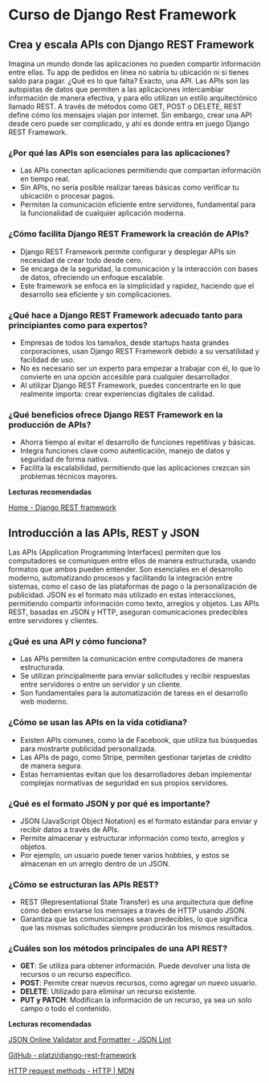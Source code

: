 # Curso de Django Rest Framework

## Crea y escala APIs con Django REST Framework

Imagina un mundo donde las aplicaciones no pueden compartir información entre ellas. Tu app de pedidos en línea no sabría tu ubicación ni si tienes saldo para pagar. ¿Qué es lo que falta? Exacto, una API. Las APIs son las autopistas de datos que permiten a las aplicaciones intercambiar información de manera efectiva, y para ello utilizan un estilo arquitectónico llamado REST. A través de métodos como GET, POST o DELETE, REST define cómo los mensajes viajan por internet. Sin embargo, crear una API desde cero puede ser complicado, y ahí es donde entra en juego Django REST Framework.

### ¿Por qué las APIs son esenciales para las aplicaciones?

- Las APIs conectan aplicaciones permitiendo que compartan información en tiempo real.
- Sin APIs, no sería posible realizar tareas básicas como verificar tu ubicación o procesar pagos.
- Permiten la comunicación eficiente entre servidores, fundamental para la funcionalidad de cualquier aplicación moderna.

### ¿Cómo facilita Django REST Framework la creación de APIs?

- Django REST Framework permite configurar y desplegar APIs sin necesidad de crear todo desde cero.
- Se encarga de la seguridad, la comunicación y la interacción con bases de datos, ofreciendo un enfoque escalable.
- Este framework se enfoca en la simplicidad y rapidez, haciendo que el desarrollo sea eficiente y sin complicaciones.

### ¿Qué hace a Django REST Framework adecuado tanto para principiantes como para expertos?

- Empresas de todos los tamaños, desde startups hasta grandes corporaciones, usan Django REST Framework debido a su versatilidad y facilidad de uso.
- No es necesario ser un experto para empezar a trabajar con él, lo que lo convierte en una opción accesible para cualquier desarrollador.
- Al utilizar Django REST Framework, puedes concentrarte en lo que realmente importa: crear experiencias digitales de calidad.

### ¿Qué beneficios ofrece Django REST Framework en la producción de APIs?

- Ahorra tiempo al evitar el desarrollo de funciones repetitivas y básicas.
- Integra funciones clave como autenticación, manejo de datos y seguridad de forma nativa.
- Facilita la escalabilidad, permitiendo que las aplicaciones crezcan sin problemas técnicos mayores.

**Lecturas recomendadas**

[Home - Django REST framework](https://www.django-rest-framework.org/)

## Introducción a las APIs, REST y JSON

Las APIs (Application Programming Interfaces) permiten que los computadores se comuniquen entre ellos de manera estructurada, usando formatos que ambos pueden entender. Son esenciales en el desarrollo moderno, automatizando procesos y facilitando la integración entre sistemas, como el caso de las plataformas de pago o la personalización de publicidad. JSON es el formato más utilizado en estas interacciones, permitiendo compartir información como texto, arreglos y objetos. Las APIs REST, basadas en JSON y HTTP, aseguran comunicaciones predecibles entre servidores y clientes.

### ¿Qué es una API y cómo funciona?

- Las APIs permiten la comunicación entre computadores de manera estructurada.
- Se utilizan principalmente para enviar solicitudes y recibir respuestas entre servidores o entre un servidor y un cliente.
- Son fundamentales para la automatización de tareas en el desarrollo web moderno.

### ¿Cómo se usan las APIs en la vida cotidiana?

- Existen APIs comunes, como la de Facebook, que utiliza tus búsquedas para mostrarte publicidad personalizada.
- Las APIs de pago, como Stripe, permiten gestionar tarjetas de crédito de manera segura.
- Estas herramientas evitan que los desarrolladores deban implementar complejas normativas de seguridad en sus propios servidores.

### ¿Qué es el formato JSON y por qué es importante?

- JSON (JavaScript Object Notation) es el formato estándar para enviar y recibir datos a través de APIs.
- Permite almacenar y estructurar información como texto, arreglos y objetos.
- Por ejemplo, un usuario puede tener varios hobbies, y estos se almacenan en un arreglo dentro de un JSON.

### ¿Cómo se estructuran las APIs REST?

- REST (Representational State Transfer) es una arquitectura que define cómo deben enviarse los mensajes a través de HTTP usando JSON.
- Garantiza que las comunicaciones sean predecibles, lo que significa que las mismas solicitudes siempre producirán los mismos resultados.

### ¿Cuáles son los métodos principales de una API REST?

- **GET**: Se utiliza para obtener información. Puede devolver una lista de recursos o un recurso específico.
- **POST**: Permite crear nuevos recursos, como agregar un nuevo usuario.
- **DELETE**: Utilizado para eliminar un recurso existente.
- **PUT y PATCH**: Modifican la información de un recurso, ya sea un solo campo o todo el contenido.

**Lecturas recomendadas**

[JSON Online Validator and Formatter - JSON Lint](https://jsonlint.com/)

[GitHub - platzi/django-rest-framework](https://github.com/platzi/django-rest-framework)

[HTTP request methods - HTTP | MDN](https://developer.mozilla.org/en-US/docs/Web/HTTP/Methods)